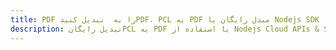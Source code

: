 ---title: PDF را به  تبدیل کنیدPDF، PCL به PDF مبدل رایگان یا Nodejs SDKdescription: تبدیل رایگانPCL به PDF با استفاده از Nodejs Cloud APIs & SDK همچنین اسناد PDF را در Cloud ایجاد، ویرایش و رندر کنید.---